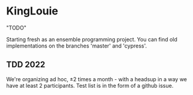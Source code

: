 # KingLouie
"TODO"

Starting fresh as an ensemble programming project.
You can find old implementations on the branches 'master' and 'cypress'.

## TDD 2022
We're organizing ad hoc, ±2 times a month - with a headsup in a way we have at least 2 participants.
Test list is in the form of a github issue.
